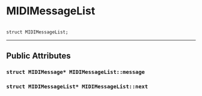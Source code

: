 # MIDIMessageList #

```

struct MIDIMessageList;
```





---

## Public Attributes ##


### `struct MIDIMessage* MIDIMessageList::message` ###


### `struct MIDIMessageList* MIDIMessageList::next` ###